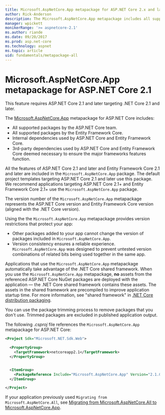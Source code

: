 ```yaml
---
title: Microsoft.AspNetCore.App metapackage for ASP.NET Core 2.x and later
author: Rick-Anderson
description: The Microsoft.AspNetCore.App metapackage includes all supported ASP.NET Core and Entity Framework Core packages, along with their dependencies.
manager: wpickett
monikerRange: '>= aspnetcore-2.1'
ms.author: riande
ms.date: 09/20/2017
ms.prod: asp.net-core
ms.technology: aspnet
ms.topic: article
uid: fundamentals/metapackage-all
---
```


# Microsoft.AspNetCore.App metapackage for ASP.NET Core 2.1

This feature requires ASP.NET Core 2.1 and later targeting .NET Core 2.1 and later.

The [Microsoft.AspNetCore.App](https://www.nuget.org/packages/Microsoft.AspNetCore.App) metapackage for ASP.NET Core includes:

* All supported packages by the ASP.NET Core team.
* All supported packages by the Entity Framework Core. 
* Internal dependencies used by ASP.NET Core and Entity Framework Core.
* 3rd-party dependencies used by ASP.NET Core and Entity Framework Core deemed necessary to ensure the major frameworks features function.

All the features of ASP.NET Core 2.1 and later and Entity Framework Core 2.1 and later are included in the `Microsoft.AspNetCore.App` package. The default project templates targeting ASP.NET Core 2.1 and later use this package. We recommend applications targeting ASP.NET Core 2.1+ and Entity Framework Core 2.1+ use the `Microsoft.AspNetCore.App` package.

The version number of the `Microsoft.AspNetCore.App` metapackage represents the ASP.NET Core version and Entity Framework Core version (aligned with the .NET Core version).

Using the the `Microsoft.AspNetCore.App` metapackage provides version restrictions that protect your app:

* Other packages added to your app cannot change the version of packages included in `Microsoft.AspNetCore.App`.
* Version consistency ensures a reliable experience. `Microsoft.AspNetCore.App` was designed to prevent untested version combinations of related bits being used together in the same app.

Applications that use the `Microsoft.AspNetCore.App` metapackage automatically take advantage of the .NET Core shared framework. When you use the `Microsoft.AspNetCore.App` metapackage, **no** assets from the referenced ASP.NET Core NuGet packages are deployed with the application &mdash; the .NET Core shared framework contains these assets. The assets in the shared framework are precompiled to improve application startup time. For more information, see "shared framework" in [.NET Core distribution packaging](/dotnet/core/build/distribution-packaging).

You can use the package trimming process to remove packages that you don't use. Trimmed packages are excluded in published application output.

The following *.csproj* file references the `Microsoft.AspNetCore.App` metapackage for ASP.NET Core:

```xml
<Project Sdk="Microsoft.NET.Sdk.Web">

  <PropertyGroup>
    <TargetFramework>netcoreapp2.1</TargetFramework>
  </PropertyGroup>


  <ItemGroup>
    <PackageReference Include="Microsoft.AspNetCore.App" Version="2.1.0-preview2-final" />
  </ItemGroup>

</Project>

```

If your application previously used `Migrating from Microsoft.AspNetCore.All`, see [Migrating from Microsoft.AspNetCore.All to Microsoft.AspNetCore.App](xref:fundamentals/metapackage#migrate).
